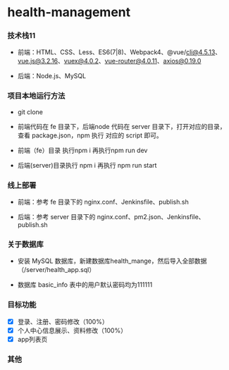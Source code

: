 # health-management
### 技术栈11

- 前端：HTML、CSS、Less、ES6(7|8)、Webpack4、@vue/cli@4.5.13、vue.js@3.2.16、vuex@4.0.2、vue-router@4.0.11、axios@0.19.0

- 后端：Node.js、MySQL
### 项目本地运行方法

 - git clone

 - 前端代码在 fe 目录下，后端node 代码在 server 目录下，打开对应的目录，查看 package.json，npm 执行 对应的 script 即可。

 - 前端（fe）目录 执行npm i 再执行npm run dev
 - 后端(server)目录执行 npm i 再执行 npm run start

### 线上部署

- 前端：参考 fe 目录下的 nginx.conf、Jenkinsfile、publish.sh

- 后端：参考 server 目录下的 nginx.conf、pm2.json、Jenkinsfile、publish.sh

### 关于数据库

 - 安装 MySQL 数据库，新建数据库health_mange，然后导入全部数据（/server/health_app.sql）

 - 数据库 basic_info 表中的用户默认密码均为111111
### 目标功能

- [x] 登录、注册、密码修改（100%）
- [x] 个人中心信息展示、资料修改（100%）
- [x] app列表页

### 其他
